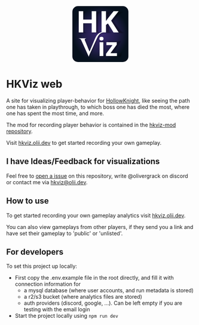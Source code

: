 <a style="text-align: center; display: block;" href="https://hkviz.olii.dev">
<img src="./logo/logo.svg" alt="HKViz logo text" style="max-width: 150px; border-radius: 15px; box-shadow: 0 0 10px 0 rgba(255, 255, 255, .25);" />
</a>

# HKViz web

A site for visualizing player-behavior for [HollowKnight](https://www.hollowknight.com), like seeing the path one has taken in playthrough, to which boss one has died the most, where one has spent the most time, and more.

The mod for recording player behavior is contained in the [hkviz-mod repository](https://github.com/hkviz/hkviz-mod).

Visit [hkviz.olii.dev](https://hkviz.olii.dev/) to get started recording your own gameplay.

## I have Ideas/Feedback for visualizations

Feel free to [open a issue](https://github.com/hkviz/hkviz-web/issues) on this repository, write @olivergrack on discord or contact me via [hkviz@olii.dev](mailto:hkviz@olii.dev).

## How to use

To get started recording your own gameplay analytics visit [hkviz.olii.dev](https://hkviz.olii.dev). 

You can also view gameplays from other players, if they send you a link and have set their gameplay to 'public' or 'unlisted'.

## For developers

To set this project up locally:

-   First copy the .env.example file in the root directly, and fill it with connection information for
    -   a mysql database (where user accounts, and run metadata is stored)
    -   a r2/s3 bucket (where analytics files are stored)
    -   auth providers (discord, google, ...). Can be left empty if you are testing with the email login
-   Start the project locally using `npm run dev`
